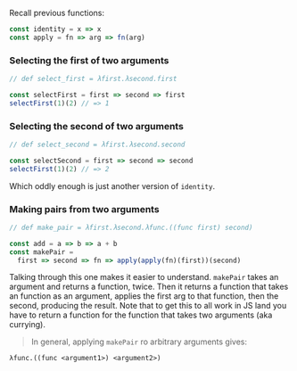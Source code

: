 Recall previous functions:

```js
const identity = x => x
const apply = fn => arg => fn(arg)
```

### Selecting the first of two arguments

```js
// def select_first = λfirst.λsecond.first

const selectFirst = first => second => first
selectFirst(1)(2) // => 1
```

### Selecting the second of two arguments

```js
// def select_second = λfirst.λsecond.second

const selectSecond = first => second => second
selectFirst(1)(2) // => 2
```

Which oddly enough is just another version of `identity`.

### Making pairs from two arguments

```js
// def make_pair = λfirst.λsecond.λfunc.((func first) second)

const add = a => b => a + b
const makePair =
  first => second => fn => apply(apply(fn)(first))(second)
```

Talking through this one makes it easier to understand. `makePair` takes an argument and returns a function, twice. Then it returns a function that takes an function as an argument, applies the first arg to that function, then the second, producing the result. Note that to get this to all work in JS land you have to return a function for the function that takes two arguments (aka currying).

> In general, applying `makePair` ro arbitrary arguments gives:

```
λfunc.((func <argument1>) <argument2>)
```

